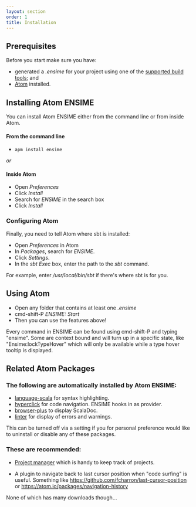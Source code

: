 ```yaml
---
layout: section
order: 1
title: Installation
---
```


## Prerequisites

Before you start make sure you have:

- generated a _.ensime_ for your project using one of the [supported build tools](http://ensime.github.io/build_tools/); and
- [Atom] installed.

## Installing Atom ENSIME

You can install Atom ENSIME either from the command line or from inside Atom.

#### From the command line

- `apm install ensime`

_or_

#### Inside Atom

- Open _Preferences_
- Click _Install_
- Search for _ENSIME_ in the search box
- Click _Install_


### Configuring Atom
  
Finally, you need to tell Atom where sbt is installed:

- Open _Preferences_ in Atom
- In _Packages_, search for _ENSIME_.
- Click _Settings_.
- In the _sbt Exec_ box, enter the path to the _sbt_ command.

For example, enter _/usr/local/bin/sbt_ if there's where sbt is for you.

## Using Atom

- Open any folder that contains at least one _.ensime_
- cmd-shift-P _ENSIME: Start_
- Then you can use the features above!

Every command in ENSIME can be found using cmd-shift-P and typing "ensime". Some are context bound and will turn up in a specific state, like "Ensime:lockTypeHover" which will only be available while a type hover tooltip is displayed.

## Related Atom Packages

### The following are automatically installed by Atom ENSIME:

- [language-scala] for syntax highlighting.
- [hyperclick] for code navigation. ENSIME hooks in as provider.
- [browser-plus] to display ScalaDoc.
- [linter] for display of errors and warnings.

This can be turned off via a setting if you for personal preference would like to uninstall or disable any of these packages.

### These are recommended:

- [Project manager] which is handy to keep track of projects.

- A plugin to navigate back to last cursor position when "code surfing" is useful. Something like https://github.com/fcharron/last-cursor-position or https://atom.io/packages/navigation-history
  
 None of which has many downloads though…

[sbt]: http://www.scala-sbt.org/download.html
[ensimeConfig]: /build_tools/sbt/
[language-scala]: https://atom.io/packages/language-scala
[linter]: https://atom.io/packages/linter
[hyperclick]: https://atom.io/packages/hyperclick
[browser-plus]: https://atom.io/packages/browser-plus
[Project manager]: https://github.com/danielbrodin/atom-project-manager
[last cursor position]: https://atom.io/packages/last-cursor-position
[Atom]: https://atom.io/
